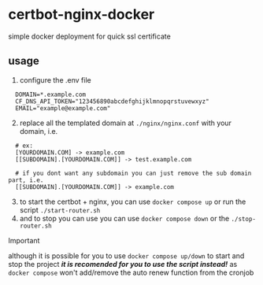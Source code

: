 # certbot-nginx-docker
simple docker deployment for quick ssl certificate

## usage
1. configure the .env file
```env
  DOMAIN=*.example.com
  CF_DNS_API_TOKEN="123456890abcdefghijklmnopqrstuvewxyz"
  EMAIL="example@example.com"
```
2. replace all the templated domain at `./nginx/nginx.conf` with your domain, i.e.
```
  # ex:
  [YOURDOMAIN.COM] -> example.com
  [[SUBDOMAIN].[YOURDOMAIN.COM]] -> test.example.com

  # if you dont want any subdomain you can just remove the sub domain part, i.e.
  [[SUBDOMAIN].[YOURDOMAIN.COM]] -> example.com
```
3. to start the certbot + nginx, you can use `docker compose up` or run the script `./start-router.sh`
4. and to stop you can use you can use `docker compose down` or the `./stop-router.sh`
> [!IMPORTANT]
> although it is possible for you to use `docker compose up/down` to start and stop the project
> _**it is recomended for you to use the script instead!**_
> as  `docker compose` won't add/remove the auto renew function from the cronjob 

